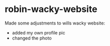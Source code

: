 # robin-wacky-website

Made some adjustments to wills wacky website:

- added my own profile pic
- changed the photo

